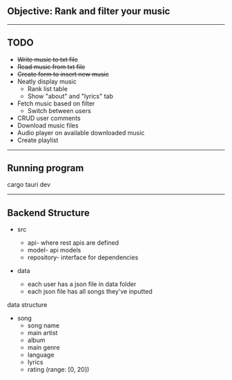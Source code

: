 ## Objective: Rank and filter your music

---

## TODO

- ~~Write music to txt file~~
- ~~Read music from txt file~~
- ~~Create form to insert new music~~
- Neatly display music 
    - Rank list table
    - Show "about" and "lyrics" tab
- Fetch music based on filter
    - Switch between users
- CRUD user comments
- Download music files
- Audio player on available downloaded music
- Create playlist

---

## Running program

cargo tauri dev

---

## Backend Structure

- src

    - api- where rest apis are defined
    - model- api models
    - repository- interface for dependencies 

- data

    - each user has a json file in data folder
    - each json file has all songs they've inputted


data structure 

- song
    - song name
    - main artist
    - album
    - main genre
    - language
    - lyrics
    - rating (range: [0, 20])